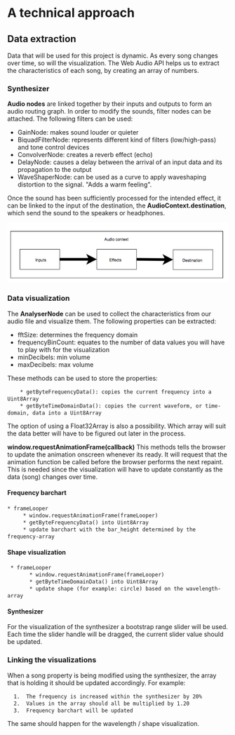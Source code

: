 # A technical approach

## Data extraction
Data that will be used for this project is dynamic. As every song changes over time, so will the visualization.
The Web Audio API helps us to extract the characteristics of each song, by creating an array of numbers.

### Synthesizer 
**Audio nodes** are linked together by their inputs and outputs to form an audio routing graph. 
In order to modify the sounds, filter nodes can be attached. The following filters can be used: 
  * GainNode: makes sound louder or quieter 
  * BiquadFilterNode: represents different kind of filters (low/high-pass) and tone control devices
  * ConvolverNode: creates a reverb effect (echo)
  * DelayNode: causes a delay between the arrival of an input data and its propagation to the output
  * WaveShaperNode: can be used as a curve to apply waveshaping distortion to the signal. "Adds a warm feeling".
  
Once the sound has been sufficiently processed for the intended effect,
it can be linked to the input of the destination, the **AudioContext.destination**, which send the sound to the speakers or 
headphones.

![](doc/audiocontext.png)

### Data visualization
The **AnalyserNode** can be used to collect the characteristics from our audio file and visualize them.
The following properties can be extracted: 
   * fftSize: determines the frequency domain
   * frequencyBinCount: equates to the number of data values you will have to play with for the visualization
   * minDecibels: min volume
   * maxDecibels: max volume
   
   These methods can be used to store the properties:
   
        * getByteFrequencyData(): copies the current frequency into a Uint8Array
        * getByteTimeDomainData(): copies the current waveform, or time-domain, data into a Uint8Array
   The option of using a Float32Array is also a possibility. Which array will suit the data better will have to be figured out later in the process.

**window.requestAnimationFrame(callback)**
This methods tells the browser to update the animation onscreen whenever its ready. It will request that the animation function be called before the browser performs the next repaint. This is needed since the visualization will have to update constantly as the data (song) changes over time.

#### Frequency barchart
    * frameLooper 
         * window.requestAnimationFrame(frameLooper)
         * getByteFrequencyData() into Uint8Array
         * update barchart with the bar_height determined by the frequency-array
             
#### Shape visualization
     * frameLooper 
           * window.requestAnimationFrame(frameLooper)
           * getByteTimeDomainData() into Uint8Array
           * update shape (for example: circle) based on the wavelength-array 

#### Synthesizer 
For the visualization of the synthesizer a bootstrap range slider will be used.
Each time the slider handle will be dragged, the current slider value should be updated.

### Linking the visualizations
When a song property is being modified using the synthesizer, the array that is holding it should be updated accordingly. 
For example:

      1.  The frequency is increased within the synthesizer by 20%
      2.  Values in the array should all be multiplied by 1.20 
      3.  Frequency barchart will be updated   
      
The same should happen for the wavelength / shape visualization.
